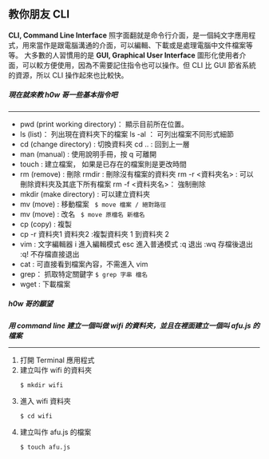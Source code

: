 ## 教你朋友 CLI


**CLI, Command Line Interface** 照字面翻就是命令行介面，是一個純文字應用程式，用來當作是跟電腦溝通的介面，可以編輯、下載或是處理電腦中文件檔案等等。 大多數的人習慣用的是 **GUI, Graphical User Interface** 圖形化使用者介面，可以較方便使用，因為不需要記住指令也可以操作。但 CLI 比 GUI 節省系統的資源，所以 CLI 操作起來也比較快。

##### 現在就來教 h0w 哥一些基本指令吧
---
* pwd (print working directory)： 顯示目前所在位置。
* ls (list)： 列出現在資料夾下的檔案
  ls -al ： 可列出檔案不同形式細節
* cd (change directory) : 切換資料夾
  cd .. : 回到上一層
* man (manual) : 使用說明手冊，按 q 可離開
* touch : 建立檔案， 如果是已存在的檔案則是更改時間
* rm (remove) : 刪除
  rmdir : 刪除沒有檔案的資料夾
  rm -r <資料夾名> : 可以刪除資料夾及其底下所有檔案
  rm -f <資料夾名>： 強制刪除
* mkdir (make directory) : 可以建立資料夾
* mv (move) : 移動檔案 ` $ move 檔案 / 絕對路徑`
* mv (move) : 改名 ` $ move 原檔名 新檔名`
* cp (copy) : 複製
* cp -r 資料夾1 資料夾2 :複製資料夾 1 到資料夾 2
* vim : 文字編輯器
        i 進入編輯模式
        esc 進入普通模式
        :q 退出
       :wq 存檔後退出
       :q! 不存檔直接退出
* cat : 可直接看到檔案內容，不需進入 vim
* grep： 抓取特定關鍵字 `$ grep 字串 檔名`
* wget : 下載檔案

##### h0w 哥的願望
***用 command line 建立一個叫做 wifi 的資料夾，並且在裡面建立一個叫 afu.js 的檔案***

---
1. 打開 Terminal 應用程式
2. 建立叫作 wifi 的資料夾 
    ```  
    $ mkdir wifi
    ```
4. 進入 wifi 資料夾
    ```
    $ cd wifi
    ```
5. 建立叫作 afu.js 的檔案
    ```
    $ touch afu.js
    ```
